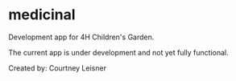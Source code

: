 # medicinal
Development app for 4H Children's Garden.

The current app is under development and not yet fully functional.

Created by: Courtney Leisner
